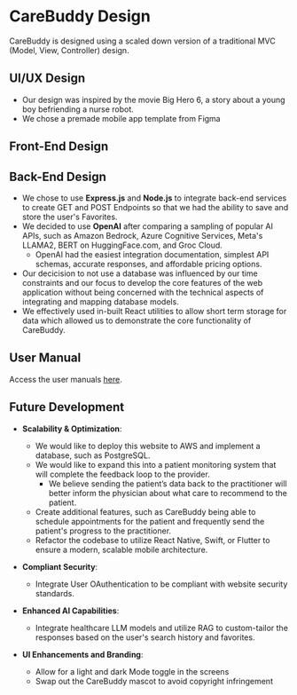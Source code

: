 # CareBuddy Design
CareBuddy is designed using a scaled down version of a traditional MVC (Model, View, Controller) design.

## UI/UX Design
- Our design was inspired by the movie Big Hero 6, a story about a young boy befriending a nurse robot.
- We chose a premade mobile app template from Figma

## Front-End Design

## Back-End Design
- We chose to use **Express.js** and **Node.js** to integrate back-end services to create GET and POST Endpoints so that we had the ability to save and store the user's Favorites.
- We decided to use **OpenAI** after comparing a sampling of popular AI APIs, such as Amazon Bedrock, Azure Cognitive Services, Meta's LLAMA2, BERT on HuggingFace.com, and Groc Cloud.
	- OpenAI had the easiest integration documentation, simplest API schemas, accurate responses, and affordable pricing options.
- Our decicision to not use a database was influenced by our time constraints and our focus to develop the core features of the web application without being concerned with the technical aspects of integrating and mapping database models.
 - We effectively used in-built React utilities to allow short term storage for data which allowed us to demonstrate the core functionality of CareBuddy.


## User Manual
Access the user manuals [here](#).

## Future Development
- **Scalability & Optimization**: 
  - We would like to deploy this website to AWS and implement a database, such as PostgreSQL.
  - We would like to expand this into a patient monitoring system that will complete the feedback loop to the provider.
    - We believe sending the patient’s data back to the practitioner will better inform the physician about what care to recommend to the patient.
  - Create additional features, such as CareBuddy being able to schedule appointments for the patient and frequently send the patient's progress to the practitioner.
  - Refactor the codebase to utilize React Native, Swift, or Flutter to ensure a modern, scalable mobile architecture.

- **Compliant Security**:
  - Integrate User OAuthentication to be compliant with website security standards.

- **Enhanced AI Capabilities**:
  - Integrate healthcare LLM models and utilize RAG to custom-tailor the responses based on the user's search history and favorites.

- **UI Enhancements and Branding**:
  -  Allow for a light and dark Mode toggle in the screens
  -  Swap out the CareBuddy mascot to avoid copyright infringement
